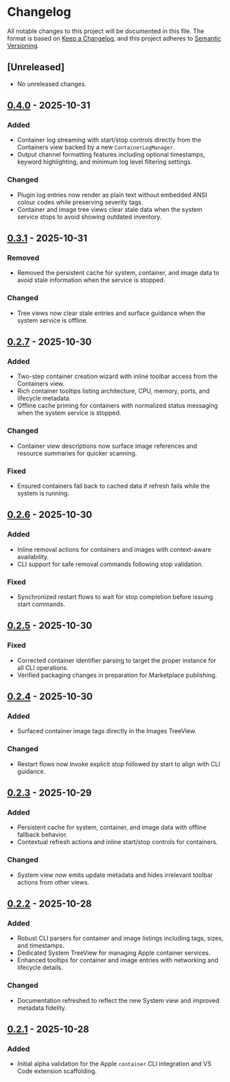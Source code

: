 # Changelog

All notable changes to this project will be documented in this file. The format is based on [Keep a Changelog](https://keepachangelog.com/en/1.1.0/), and this project adheres to [Semantic Versioning](https://semver.org/spec/v2.0.0.html).

## [Unreleased]
- No unreleased changes.

## [0.4.0] - 2025-10-31
### Added
- Container log streaming with start/stop controls directly from the Containers view backed by a new `ContainerLogManager`.
- Output channel formatting features including optional timestamps, keyword highlighting, and minimum log level filtering settings.

### Changed
- Plugin log entries now render as plain text without embedded ANSI colour codes while preserving severity tags.
- Container and image tree views clear stale data when the system service stops to avoid showing outdated inventory.

## [0.3.1] - 2025-10-31
### Removed
- Removed the persistent cache for system, container, and image data to avoid stale information when the service is stopped.

### Changed
- Tree views now clear stale entries and surface guidance when the system service is offline.

## [0.2.7] - 2025-10-30
### Added
- Two-step container creation wizard with inline toolbar access from the Containers view.
- Rich container tooltips listing architecture, CPU, memory, ports, and lifecycle metadata.
- Offline cache priming for containers with normalized status messaging when the system service is stopped.

### Changed
- Container view descriptions now surface image references and resource summaries for quicker scanning.

### Fixed
- Ensured containers fall back to cached data if refresh fails while the system is running.

## [0.2.6] - 2025-10-30
### Added
- Inline removal actions for containers and images with context-aware availability.
- CLI support for safe removal commands following stop validation.

### Fixed
- Synchronized restart flows to wait for stop completion before issuing start commands.

## [0.2.5] - 2025-10-30
### Fixed
- Corrected container identifier parsing to target the proper instance for all CLI operations.
- Verified packaging changes in preparation for Marketplace publishing.

## [0.2.4] - 2025-10-30
### Added
- Surfaced container image tags directly in the Images TreeView.

### Changed
- Restart flows now invoke explicit stop followed by start to align with CLI guidance.

## [0.2.3] - 2025-10-29
### Added
- Persistent cache for system, container, and image data with offline fallback behavior.
- Contextual refresh actions and inline start/stop controls for containers.

### Changed
- System view now emits update metadata and hides irrelevant toolbar actions from other views.

## [0.2.2] - 2025-10-28
### Added
- Robust CLI parsers for container and image listings including tags, sizes, and timestamps.
- Dedicated System TreeView for managing Apple container services.
- Enhanced tooltips for container and image entries with networking and lifecycle details.

### Changed
- Documentation refreshed to reflect the new System view and improved metadata fidelity.

## [0.2.1] - 2025-10-28
### Added
- Initial alpha validation for the Apple `container` CLI integration and VS Code extension scaffolding.

[0.4.0]: https://github.com/sumaho-live/AppleContainerManager/tree/0.4.0
[0.3.1]: https://github.com/sumaho-live/AppleContainerManager/tree/0.3.1
[0.2.7]: https://github.com/sumaho-live/AppleContainerManager/tree/0.2.7
[0.2.6]: https://github.com/sumaho-live/AppleContainerManager/tree/0.2.6
[0.2.5]: https://github.com/sumaho-live/AppleContainerManager/tree/0.2.5
[0.2.4]: https://github.com/sumaho-live/AppleContainerManager/tree/0.2.4
[0.2.3]: https://github.com/sumaho-live/AppleContainerManager/tree/0.2.3
[0.2.2]: https://github.com/sumaho-live/AppleContainerManager/tree/0.2.2
[0.2.1]: https://github.com/sumaho-live/AppleContainerManager/tree/0.2.1
